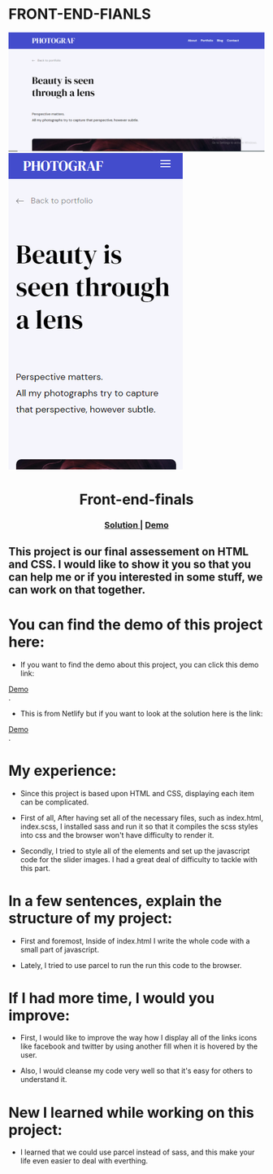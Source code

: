 # **FRONT-END-FIANLS**

![image](./webroot/images/big_screen.png)
![image](./webroot/images/small_screen.png)


<h1 align="center">Front-end-finals</h1>

<div align="center">
  <h3>
    <a href="https://github.com/Tanosimboangy/front-end-finals">
      Solution
    </a>
    <span> | </span>
    <a href="https://vigilant-knuth-ba0f5e.netlify.app/">
      Demo
    </a>
  </h3>
</div>

## This project is our final assessement on HTML and CSS. I would like to show it you so that you can help me or if you interested in some stuff, we can work on that together.

# **You can find the demo of this project here:** 

  - If you want to find the demo about this project, you can click this demo link: 
<div><a href="https://vigilant-knuth-ba0f5e.netlify.app/">Demo</a></div>.

  - This is from Netlify but if you want to look at the solution here is the link: 
<div><a href="https://github.com/Tanosimboangy/front-end-finals">Demo</a></div>.

#   **My experience:**

  -  Since this project is based upon HTML and CSS, displaying each item can be complicated.

  -  First of all, After having set all of the necessary files, such as index.html, index.scss, I installed sass and run it so that it compiles the scss styles into css and the browser won't have difficulty to render it. 

  - Secondly, I tried to style all of the elements and set up the javascript code for the slider images. I had a great deal of difficulty to tackle with this part.

#   **In a few sentences, explain the structure of my project:**

  - First and foremost, Inside of index.html I write the whole code with a small part of javascript.

  - Lately, I tried to use parcel to run the run this code to the browser.

#  **If I had more time, I would you improve:**
  - First, I would like to improve the way how I display all of the links icons like facebook and twitter by using another fill when it is hovered by the user.

  - Also, I would cleanse my code very well so that it's easy for others to understand it.

#   **New I learned while working on this project:**
  - I learned that we could use parcel instead of sass, and this make your life even easier to deal with everthing.
